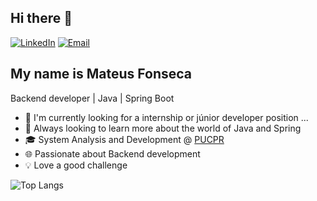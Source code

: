 ## Hi there 👋

[![LinkedIn](https://img.shields.io/badge/LinkedIn-blue?style=flat-square&logo=linkedin)](https://www.linkedin.com/in/mateus-fprog/)
[![Email](https://img.shields.io/badge/Email-D14836?style=flat-square&logo=gmail&logoColor=white)](mailto:mateus102006@hotmail.com)

## My name is Mateus Fonseca 
Backend developer | Java | Spring Boot

- 🔭 I'm currently looking for a internship or júnior developer position ...
- 🌱 Always looking to learn more about the world of Java and Spring
- 🎓 System Analysis and Development @ [PUCPR](https://www.pucpr.br/)
- 🌐 Passionate about Backend development
- 💡 Love a good challenge

![Top Langs](https://github-readme-stats.vercel.app/api/top-langs/?username=mateusf-prog&layout=compact)
